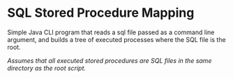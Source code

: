 # SQL Stored Procedure Mapping

Simple Java CLI program that reads a sql file passed as a command line argument, and builds a tree of
executed processes where the SQL file is the root.

*Assumes that all executed stored procedures are SQL files in the same directory as the root script.*

